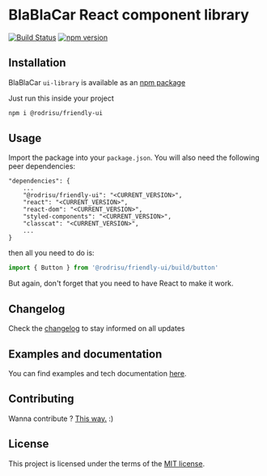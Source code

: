 # BlaBlaCar React component library
[![Build Status](https://travis-ci.org/blablacar/ui-library.svg?branch=master)](https://travis-ci.org/blablacar/ui-library)
[![npm version](https://img.shields.io/npm/v/@blablacar/ui-library.svg)](https://www.npmjs.com/package/@blablacar/ui-library)

## Installation
BlaBlaCar `ui-library` is available as an [npm package](https://www.npmjs.com/package/@rodrisu/friendly-ui)

Just run this inside your project
```bash
npm i @rodrisu/friendly-ui
```

## Usage
Import the package into your `package.json`. You will also need the following peer dependencies:
```
"dependencies": {
    ...
    "@rodrisu/friendly-ui": "<CURRENT_VERSION>",
    "react": "<CURRENT_VERSION>",
    "react-dom": "<CURRENT_VERSION>",
    "styled-components": "<CURRENT_VERSION>",
    "classcat": "<CURRENT_VERSION>",
    ...
}
```
then all you need to do is:
```javascript
import { Button } from '@rodrisu/friendly-ui/build/button'
```
But again, don't forget that you need to have React to make it work.


## Changelog
Check the [changelog](https://github.com/blablacar/ui-library/blob/master/CHANGELOG.md) to stay informed on all updates

## Examples and documentation
You can find examples and tech documentation [here](https://blablacar.github.io/ui-library/).

## Contributing
Wanna contribute ? [This way.](https://github.com/blablacar/ui-library/blob/master/CONTRIBUTING.md) :)

## License
This project is licensed under the terms of the [MIT license](https://github.com/blablacar/ui-library/blob/master/LICENSE).
